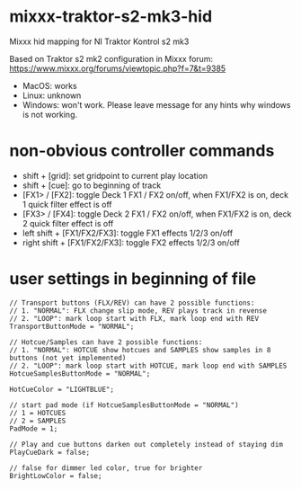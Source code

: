 # mixxx-traktor-s2-mk3-hid
Mixxx hid mapping for NI Traktor Kontrol s2 mk3

Based on Traktor s2 mk2 configuration in Mixxx forum: https://www.mixxx.org/forums/viewtopic.php?f=7&t=9385

- MacOS: works
- Linux: unknown
- Windows: won't work. Please leave message for any hints why windows is not working.

# non-obvious controller commands

- shift + [grid]: set gridpoint to current play location
- shift + [cue]: go to beginning of track
- [FX1> / [FX2]: toggle Deck 1 FX1 / FX2 on/off, when FX1/FX2 is on, deck 1 quick filter effect is off
- [FX3> / [FX4]: toggle Deck 2 FX1 / FX2 on/off, when FX1/FX2 is on, deck 2 quick filter effect is off
- left shift + [FX1/FX2/FX3]: toggle FX1 effects 1/2/3 on/off
- right shift + [FX1/FX2/FX3]: toggle FX2 effects 1/2/3 on/off


# user settings in beginning of file

```
// Transport buttons (FLX/REV) can have 2 possible functions:
// 1. "NORMAL": FLX change slip mode, REV plays track in revense
// 2. "LOOP": mark loop start with FLX, mark loop end with REV
TransportButtonMode = "NORMAL";

// Hotcue/Samples can have 2 possible functions:
// 1. "NORMAL": HOTCUE show hotcues and SAMPLES show samples in 8 buttons (not yet implemented)
// 2. "LOOP": mark loop start with HOTCUE, mark loop end with SAMPLES
HotcueSamplesButtonMode = "NORMAL";

HotCueColor = "LIGHTBLUE";

// start pad mode (if HotcueSamplesButtonMode = "NORMAL")
// 1 = HOTCUES
// 2 = SAMPLES
PadMode = 1;

// Play and cue buttons darken out completely instead of staying dim
PlayCueDark = false;

// false for dimmer led color, true for brighter
BrightLowColor = false;
```
